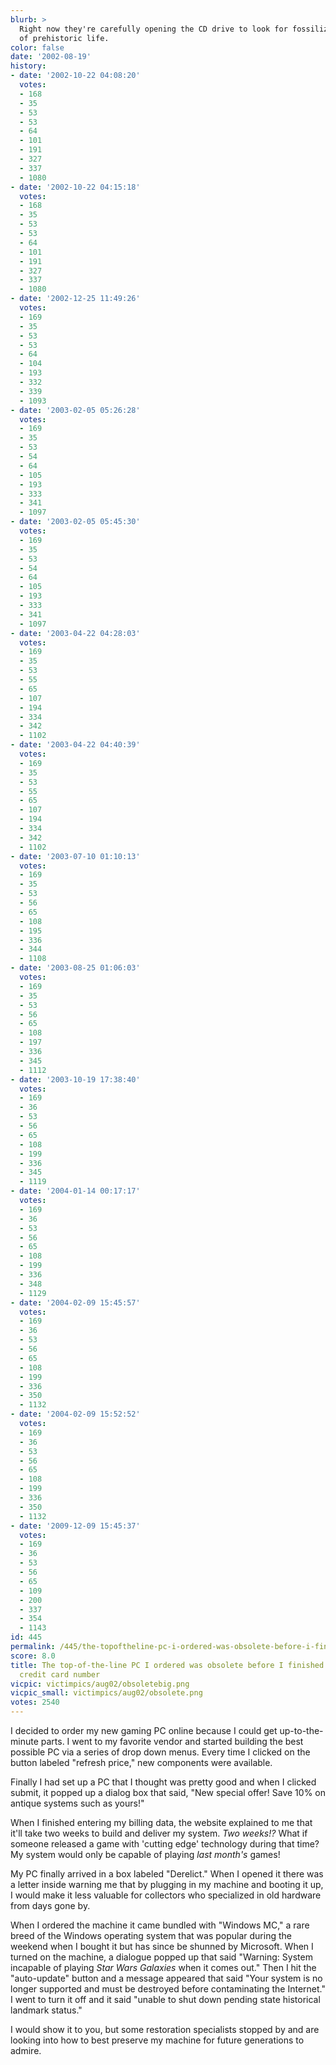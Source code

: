 ```yaml
---
blurb: >
  Right now they're carefully opening the CD drive to look for fossilized remains
  of prehistoric life.
color: false
date: '2002-08-19'
history:
- date: '2002-10-22 04:08:20'
  votes:
  - 168
  - 35
  - 53
  - 53
  - 64
  - 101
  - 191
  - 327
  - 337
  - 1080
- date: '2002-10-22 04:15:18'
  votes:
  - 168
  - 35
  - 53
  - 53
  - 64
  - 101
  - 191
  - 327
  - 337
  - 1080
- date: '2002-12-25 11:49:26'
  votes:
  - 169
  - 35
  - 53
  - 53
  - 64
  - 104
  - 193
  - 332
  - 339
  - 1093
- date: '2003-02-05 05:26:28'
  votes:
  - 169
  - 35
  - 53
  - 54
  - 64
  - 105
  - 193
  - 333
  - 341
  - 1097
- date: '2003-02-05 05:45:30'
  votes:
  - 169
  - 35
  - 53
  - 54
  - 64
  - 105
  - 193
  - 333
  - 341
  - 1097
- date: '2003-04-22 04:28:03'
  votes:
  - 169
  - 35
  - 53
  - 55
  - 65
  - 107
  - 194
  - 334
  - 342
  - 1102
- date: '2003-04-22 04:40:39'
  votes:
  - 169
  - 35
  - 53
  - 55
  - 65
  - 107
  - 194
  - 334
  - 342
  - 1102
- date: '2003-07-10 01:10:13'
  votes:
  - 169
  - 35
  - 53
  - 56
  - 65
  - 108
  - 195
  - 336
  - 344
  - 1108
- date: '2003-08-25 01:06:03'
  votes:
  - 169
  - 35
  - 53
  - 56
  - 65
  - 108
  - 197
  - 336
  - 345
  - 1112
- date: '2003-10-19 17:38:40'
  votes:
  - 169
  - 36
  - 53
  - 56
  - 65
  - 108
  - 199
  - 336
  - 345
  - 1119
- date: '2004-01-14 00:17:17'
  votes:
  - 169
  - 36
  - 53
  - 56
  - 65
  - 108
  - 199
  - 336
  - 348
  - 1129
- date: '2004-02-09 15:45:57'
  votes:
  - 169
  - 36
  - 53
  - 56
  - 65
  - 108
  - 199
  - 336
  - 350
  - 1132
- date: '2004-02-09 15:52:52'
  votes:
  - 169
  - 36
  - 53
  - 56
  - 65
  - 108
  - 199
  - 336
  - 350
  - 1132
- date: '2009-12-09 15:45:37'
  votes:
  - 169
  - 36
  - 53
  - 56
  - 65
  - 109
  - 200
  - 337
  - 354
  - 1143
id: 445
permalink: /445/the-topoftheline-pc-i-ordered-was-obsolete-before-i-finished-entering-my-credit-card-number/
score: 8.0
title: The top-of-the-line PC I ordered was obsolete before I finished entering my
  credit card number
vicpic: victimpics/aug02/obsoletebig.png
vicpic_small: victimpics/aug02/obsolete.png
votes: 2540
---
```


I decided to order my new gaming PC online because I could get
up-to-the-minute parts. I went to my favorite vendor and started
building the best possible PC via a series of drop down menus. Every
time I clicked on the button labeled "refresh price," new components
were available.

Finally I had set up a PC that I thought was pretty good and when I
clicked submit, it popped up a dialog box that said, "New special offer!
Save 10% on antique systems such as yours!"

When I finished entering my billing data, the website explained to me
that it'll take two weeks to build and deliver my system. *Two weeks!?*
What if someone released a game with 'cutting edge' technology during
that time? My system would only be capable of playing *last month's*
games!

My PC finally arrived in a box labeled "Derelict." When I opened it
there was a letter inside warning me that by plugging in my machine and
booting it up, I would make it less valuable for collectors who
specialized in old hardware from days gone by.

When I ordered the machine it came bundled with "Windows MC," a rare
breed of the Windows operating system that was popular during the
weekend when I bought it but has since be shunned by Microsoft. When I
turned on the machine, a dialogue popped up that said "Warning: System
incapable of playing *Star Wars Galaxies* when it comes out." Then I hit
the "auto-update" button and a message appeared that said "Your system
is no longer supported and must be destroyed before contaminating the
Internet." I went to turn it off and it said "unable to shut down
pending state historical landmark status."

I would show it to you, but some restoration specialists stopped by and
are looking into how to best preserve my machine for future generations
to admire.
